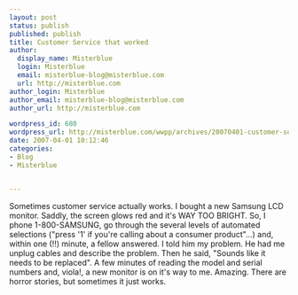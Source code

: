 ```yaml
---
layout: post
status: publish
published: publish
title: Customer Service that worked
author:
  display_name: Misterblue
  login: Misterblue
  email: misterblue-blog@misterblue.com
  url: http://misterblue.com
author_login: Misterblue
author_email: misterblue-blog@misterblue.com
author_url: http://misterblue.com

wordpress_id: 680
wordpress_url: http://misterblue.com/wwpp/archives/20070401-customer-service-that-worked
date: 2007-04-01 10:12:46
categories:
- Blog
- Misterblue


---
```

Sometimes customer service actually works. I bought a new Samsung LCD monitor. Saddly, the screen glows red and it's WAY TOO BRIGHT. So, I phone 1-800-SAMSUNG, go through the several levels of automated selections ("press '1' if you're calling about a consumer product"...) and, within one (!!) minute, a fellow answered. I told him my problem. He had me unplug cables and describe the problem. Then he said, "Sounds like it needs to be replaced". A few minutes of reading the model and serial numbers and, viola!, a new monitor is on it's way to me.
Amazing. There are horror stories, but sometimes it just works.

